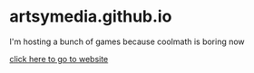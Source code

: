 # artsymedia.github.io

I'm hosting a bunch of games because coolmath is boring now

<a href="https://artsymedia.github.io">click here to go to website</a>
